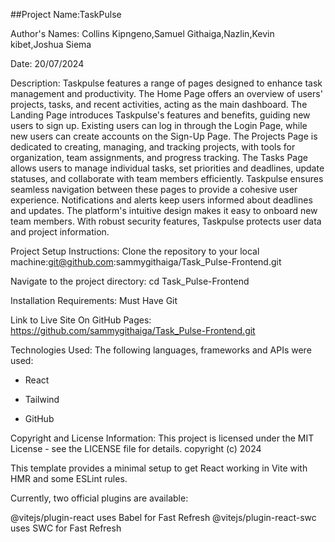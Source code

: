 
##Project Name:TaskPulse

Author's Names: Collins Kipngeno,Samuel Githaiga,Nazlin,Kevin kibet,Joshua Siema

Date: 20/07/2024

Description: Taskpulse features a range of pages designed to enhance task management and productivity. The Home Page offers an overview of users' projects, tasks, and recent activities, acting as the main dashboard. The Landing Page introduces Taskpulse's features and benefits, guiding new users to sign up. Existing users can log in through the Login Page, while new users can create accounts on the Sign-Up Page. The Projects Page is dedicated to creating, managing, and tracking projects, with tools for organization, team assignments, and progress tracking. The Tasks Page allows users to manage individual tasks, set priorities and deadlines, update statuses, and collaborate with team members efficiently. Taskpulse ensures seamless navigation between these pages to provide a cohesive user experience. Notifications and alerts keep users informed about deadlines and updates. The platform's intuitive design makes it easy to onboard new team members. With robust security features, Taskpulse protects user data and project information.


Project Setup Instructions: Clone the repository to your local machine:git@github.com:sammygithaiga/Task_Pulse-Frontend.git

Navigate to the project directory: cd Task_Pulse-Frontend

Installation Requirements: Must Have Git

Link to Live Site On GitHub Pages: https://github.com/sammygithaiga/Task_Pulse-Frontend.git

Technologies Used:
The following languages, frameworks and APIs were used:

  * React

  * Tailwind

  * GitHub



Copyright and License Information: This project is licensed under the MIT License - see the LICENSE file for details. copyright (c) 2024

This template provides a minimal setup to get React working in Vite with HMR and some ESLint rules.

Currently, two official plugins are available:

@vitejs/plugin-react uses Babel for Fast Refresh
@vitejs/plugin-react-swc uses SWC for Fast Refresh

